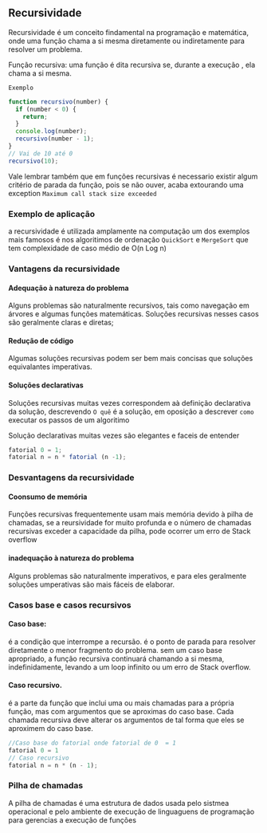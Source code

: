 ## Recursividade

Recursividade é um conceito findamental na programação e matemática, onde uma função chama a si mesma diretamente ou indiretamente para resolver um problema.

Função recursiva: uma função é dita recursiva se, durante a execução , ela chama a si mesma.

`Exemplo`

```javascript
function recursivo(number) {
  if (number < 0) {
    return;
  }
  console.log(number);
  recursivo(number - 1);
}
// Vai de 10 até 0
recursivo(10);
```

Vale lembrar também que em funções recursivas é necessario existir algum critério de parada da função, pois se não ouver, acaba extourando uma exception `Maximum call stack size exceeded`

### Exemplo de aplicação

a recursividade é utilizada amplamente na computação um dos exemplos mais famosos é nos algoritimos de ordenação `QuickSort` e `MergeSort` que tem complexidade de caso médio de O(n Log n)

### Vantagens da recursividade

#### Adequação à natureza do problema

Alguns problemas são naturalmente recursivos, tais como navegação em árvores e algumas funções matemáticas. Soluções recursivas nesses casos são geralmente claras e diretas;

#### Redução de código

Algumas soluções recursivas podem ser bem mais concisas que soluções equivalantes imperativas.

#### Soluções declarativas

Soluções recursivas muitas vezes correspondem aà definição declarativa da solução, descrevendo `O quê` é a solução, em oposição a descrever `como` executar os passos de um algoritimo

Solução declarativas muitas vezes são elegantes e faceis de entender

```javascript
fatorial 0 = 1;
fatorial n = n * fatorial (n -1);
```
### Desvantagens da recursividade
#### Coonsumo de memória
Funções recursivas frequentemente usam mais memória devido à pilha de chamadas, se a reursividade for muito profunda e o número de chamadas recursivas exceder a capacidade da pilha, pode ocorrer um erro de Stack overflow

#### inadequação à natureza do problema
Alguns problemas são naturalmente imperativos, e para eles geralmente soluções umperativas são mais fáceis de elaborar.

### Casos base e casos recursivos

#### Caso base:
é a condição que interrompe a recursão.
é o ponto de parada para resolver diretamente o menor fragmento do problema.
sem um caso base apropriado, a função recursiva continuará chamando a si mesma, indefinidamente, levando a um loop infinito ou um erro de Stack overflow.

#### Caso recursivo.
é a parte da função que inclui uma ou mais chamadas para a própria função, mas com argumentos que se aproximas do caso base.
Cada chamada recursiva deve alterar os argumentos de tal forma que eles se aproximem do caso base.

```javascript 
//Caso base do fatorial onde fatorial de 0  = 1
fatorial 0 = 1
// Caso recursivo
fatorial n = n * (n - 1);
```

### Pilha de chamadas
A pilha de chamadas é uma estrutura de dados usada pelo sistmea operacional e pelo ambiente de execução de linguaguens de programação para gerencias a execução de funções
